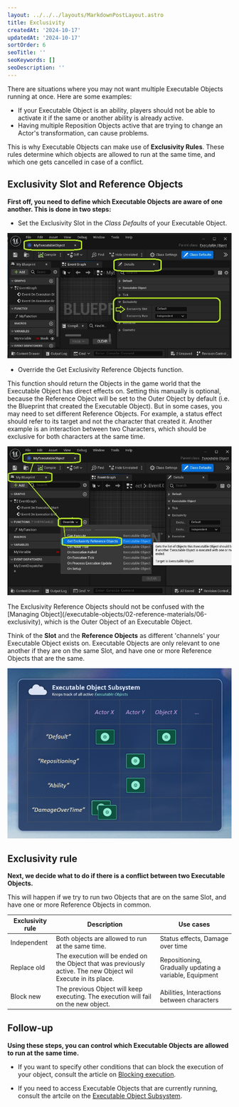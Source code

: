 ```yaml
---
layout: ../../../layouts/MarkdownPostLayout.astro
title: Exclusivity
createdAt: '2024-10-17'
updatedAt: '2024-10-17'
sortOrder: 6
seoTitle: ''
seoKeywords: []
seoDescription: ''
---
```



There are situations where you may not want multiple Executable Objects running at once. Here are some examples:

* If your Executable Object is an ability, players should not be able to activate it if the same or another ability is already active.
* Having multiple Reposition Objects active that are trying to change an Actor's transformation, can cause problems.

This is why Executable Objects can make use of **Exclusivity Rules**. These rules determine which objects are allowed to run at the same time, and which one gets cancelled in case of a conflict.

## Exclusivity Slot and Reference Objects

**First off, you need to define which Executable Objects are aware of one another. This is done in two steps:**

* Set the <span class="variable">Exclusivity Slot</span> in the *Class Defaults* of your Executable Object.

![](../../../assets/executable-objects/ExclusivitySlot-large.jpg)

* Override the <span class="function">Get Exclusivity Reference Objects</span> function.

This function should return the Objects in the game world that the Executable Object has direct effects on. Setting this manually is optional, because the Reference Object will be set to the Outer Object by default (i.e. the Blueprint that created the Executable Object). But in some cases, you may need to set different Reference Objects. For example, a status effect should refer to its target and not the character that created it. Another example is an interaction between two Characters, which should be exclusive for both characters at the same time.

![](../../../assets/executable-objects/GetReferenceObjects-large.jpg)

<div class="note">The Exclusivity Reference Objects should not be confused with the [Managing Object](/executable-objects/02-reference-materials/06-exclusivity), which is the Outer Object of an Executable Object.</div>

Think of the **Slot** and the **Reference Objects** as different 'channels' your Executable Object exists on. Executable Objects are only relevant to one another if they are on the same Slot, and have one or more Reference Objects that are the same.

![](../../../assets/executable-objects/Storage-large.jpg)

## Exclusivity rule

**Next, we decide what to do if there is a conflict between two Executable Objects.**

This will happen if we try to run two Objects that are on the same Slot, and have one or more Reference Objects in common.

| Exclusivity rule | Description | Use cases|
| ----------- | ----------- | ----------- |
| <span class="variable">Independent</span> | Both objects are allowed to run at the same time.	 | Status effects, Damage over time |
| <span class="variable">Replace old</span> | The execution will be ended on the Object that was previously active. The new Object wil Execute in its place.	 | Repositioning, Gradually updating a variable, Equipment  |
| <span class="variable">Block new</span> | The previous Object will keep executing. The execution will fail on the new object.	 | Abilities, Interactions between characters |

## Follow-up

**Using these steps, you can control which Executable Objects are allowed to run at the same time.** 

* If you want to specify other conditions that can block the execution of your object, consult the article on [Blocking execution](/executable-objects/01-tutorials/07-blocking-execution).

* If you need to access Executable Objects that are currently running, consult the artcile on the [Executable Object Subsystem](/executable-objects/02-reference-material/06-executable-object-subsystem).
